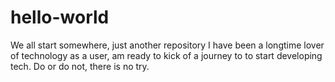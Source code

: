 # hello-world
We all start somewhere, just another repository
I have been a longtime lover of technology as a user, am ready to kick of a journey to to start developing tech.
Do or do not, there is no try.
